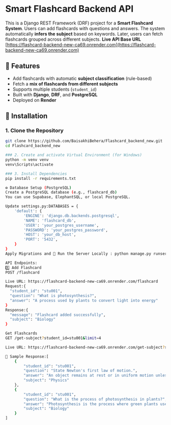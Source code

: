 #  Smart Flashcard Backend API
This is a Django REST Framework (DRF) project for a **Smart Flashcard System**. Users can add flashcards with questions and answers. The system automatically **infers the subject** based on keywords. Later, users can fetch flashcards grouped across different subjects.
**Live API Base URL**  [https://flashcard-backend-new-ca69.onrender.com](https://flashcard-backend-new-ca69.onrender.com)

## 🚀 Features

-  Add flashcards with automatic **subject classification** (rule-based)
-  Fetch a **mix of flashcards from different subjects**
-  Supports multiple students (`student_id`)
-  Built with **Django**, **DRF**, and **PostgreSQL**
- Deployed on **Render**

## 🔧 Installation

### 1. Clone the Repository

```bash
git clone https://github.com/BaisakhiBehera/Flashcard_backend_new.git
cd Flashcard_backend_new

### 2. Create and activate Virtual Environment (for Windows)
python -m venv venv
venv\Scripts\activate

### 3. Install Dependencies
pip install -r requirements.txt

⚙️ Database Setup (PostgreSQL)
Create a PostgreSQL database (e.g., flashcard_db)
You can use Supabase, ElephantSQL, or local PostgreSQL.

Update settings.py:DATABASES = {
    'default': {
        'ENGINE': 'django.db.backends.postgresql',
        'NAME': 'flashcard_db',
        'USER': 'your_postgres_username',
        'PASSWORD': 'your_postgres_password',
        'HOST': 'your_db_host',
        'PORT': '5432',
    }
}
Apply Migrations and 🏃 Run the Server Locally : python manage.py runserver

API Endpoints:
1️⃣ Add Flashcard
POST /flashcard

Live URL: https://flashcard-backend-new-ca69.onrender.com/flashcard
Request:{
  "student_id": "stu001",
  "question": "What is photosynthesis?",
  "answer": "A process used by plants to convert light into energy"
}
Response:{
  "message": "Flashcard added successfully",
  "subject": "Biology"
}

Get Flashcards
GET /get-subject?student_id=stu001&limit=4

Live URL: https://flashcard-backend-new-ca69.onrender.com/get-subject?student_id=stu001&limit=2

🔼 Sample Response:[
    {
        "student_id": "stu001",
        "question": "State Newton's first law of motion.",
        "answer": "An object remains at rest or in uniform motion unless acted upon by an external force.",
        "subject": "Physics"
    },
    {
        "student_id": "stu001",
        "question": "What is the process of photosynthesis in plants?",
        "answer": "Photosynthesis is the process where green plants use sunlight to make food from carbon dioxide and water.",
        "subject": "Biology"
    }
]
